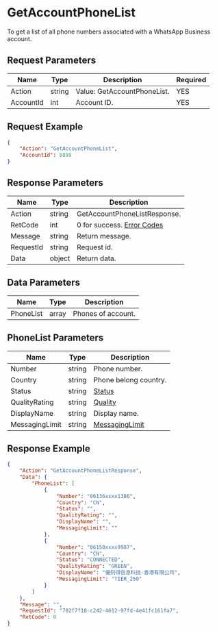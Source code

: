 # GetAccountPhoneList
To get a list of all phone numbers associated with a WhatsApp Business account.  

## Request Parameters
| Name      | Type   | Description         | Required |
| --------- | ------ | ------------------- | -------- |
| Action    | string | Value: GetAccountPhoneList. | YES      |
| AccountId | int    | Account ID.          | YES      |

## Request Example
```json
{
    "Action": "GetAccountPhoneList",
    "AccountId": 8899
}
```

## Response Parameters
| Name      | Type   | Description                                           |
| --------- | ------ | ----------------------------------------------------- |
| Action    | string | GetAccountPhoneListResponse.                                 |
| RetCode   | int    | 0 for success. [Error Codes](./999-Enum.md#error_code) |
| Message   | string | Return message.                                        |
| RequestId | string | Request id.                                            |
| Data      | object | Return data.                                           |

## Data Parameters
| Name      | Type  | Description       |
| --------- | ----- | ----------------- |
| PhoneList | array | Phones of account. |

## PhoneList Parameters
| Name           | Type   | Description                                           |
| -------------- | ------ | ----------------------------------------------------- |
| Number         | string | Phone number.                                          |
| Country        | string | Phone belong country.                                  |
| Status         | string | [Status](./999-Enum.md#phone_status)                  |
| QualityRating  | string | [Quality](./999-Enum.md#phone_quality_rating)         |
| DisplayName    | string | Display name.                                          |
| MessagingLimit | string | [MessagingLimit](./999-Enum.md#phone_messaging_limit) |

## Response Example
```json
{
    "Action": "GetAccountPhoneListResponse",
    "Data": {
        "PhoneList": [
            {
                "Number": "86136xxxx1386",
                "Country": "CN",
                "Status": "",
                "QualityRating": "",
                "DisplayName": "",
                "MessagingLimit": ""
            },
            {
                "Number": "86150xxxx9987",
                "Country": "CN",
                "Status": "CONNECTED",
                "QualityRating": "GREEN",
                "DisplayName": "優刻得信息科技-香港有限公司",
                "MessagingLimit": "TIER_250"
            }
        ]
    },
    "Message": "",
    "RequestId": "702f7f18-c242-4612-97fd-4e41fc161fa7",
    "RetCode": 0
}
```

